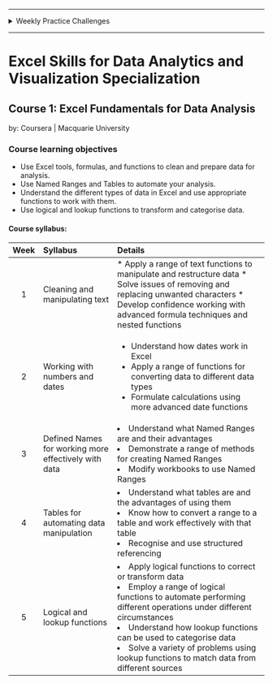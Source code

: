 <hr>
<details>
<summary>Weekly Practice Challenges</summary>
  <li><a href="https://1drv.ms/x/s!AjU6_8hHCMjkghWjIfuP2damNHUc?e=KHhnAZ">Week 1</a></li>
  <li><a href="https://1drv.ms/x/s!AjU6_8hHCMjkghc41zGdy4Fl9WV_?e=frlxa9">Week 2</a></li>
  <li><a href="https://1drv.ms/x/s!AjU6_8hHCMjkghlOA41m6W_i6N9s?e=TQZVRf">Week 3</a></li>
  <li><a href="https://1drv.ms/x/s!AjU6_8hHCMjkghsjaY8c9PhyuaOe?e=HHcbP5">Week 4</a></li>
  <li><a href="https://1drv.ms/x/s!AjU6_8hHCMjkgh23Hg-QqBIaNurq?e=IfeVP8">Week 5</a></li>
</details>
<hr>

# Excel Skills for Data Analytics and Visualization Specialization

## Course 1: Excel Fundamentals for Data Analysis<br>
by: Coursera | Macquarie University<br>

### Course learning objectives
* Use Excel tools, formulas, and functions to clean and prepare data for analysis.
* Use Named Ranges and Tables to automate your analysis.
* Understand the different types of data in Excel and use appropriate functions to work with them.
* Use logical and lookup functions to transform and categorise data.

#### Course syllabus:

| Week | Syllabus | Details |
:-----:|:---------|:--------
| 1 | Cleaning and manipulating text | * Apply a range of text functions to manipulate and restructure data * Solve issues of removing and replacing unwanted characters * Develop confidence working with advanced formula techniques and nested functions |
| 2 | Working with numbers and dates | <ul> <li>Understand how dates work in Excel</li> <li>Apply a range of functions for converting data to different data types</li> <li>Formulate calculations using more advanced date functions</li></ul> |
| 3 | Defined Names for working more effectively with data | <li>Understand what Named Ranges are and their advantages</li> <li>Demonstrate a range of methods for creating Named Ranges</li> <li>Modify workbooks to use Named Ranges</li> |
| 4 | Tables for automating data manipulation | <li>Understand what tables are and the advantages of using them</li> <li>Know how to convert a range to a table and work effectively with that table</li> <li>Recognise and use structured referencing</li> |
| 5 | Logical and lookup functions | <li>Apply logical functions to correct or transform data</li> <li>Employ a range of logical functions to automate performing different operations under different circumstances</li> <li>Understand how lookup functions can be used to categorise data</li> <li>Solve a variety of problems using lookup functions to match data from different sources</li> |

